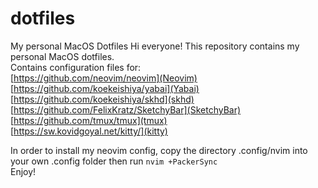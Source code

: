# dotfiles
My personal MacOS Dotfiles
Hi everyone! This repository contains my personal MacOS dotfiles.  
Contains configuration files for:  
[https://github.com/neovim/neovim](Neovim)
[https://github.com/koekeishiya/yabai](Yabai)  
[https://github.com/koekeishiya/skhd](skhd)  
[https://github.com/FelixKratz/SketchyBar](SketchyBar)  
[https://github.com/tmux/tmux](tmux)  
[https://sw.kovidgoyal.net/kitty/](kitty)  
  
In order to install my neovim config, copy the directory .config/nvim into your own .config folder then run `nvim +PackerSync`  
Enjoy!
